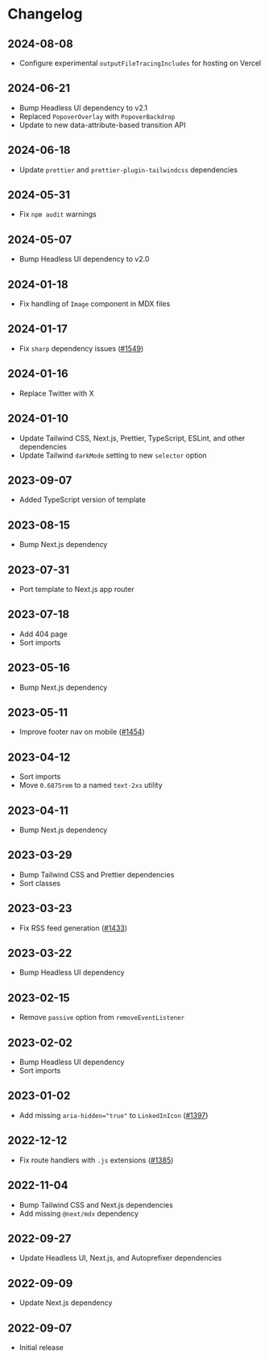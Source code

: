 # Changelog

## 2024-08-08

- Configure experimental `outputFileTracingIncludes` for hosting on Vercel

## 2024-06-21

- Bump Headless UI dependency to v2.1
- Replaced `PopoverOverlay` with `PopoverBackdrop`
- Update to new data-attribute-based transition API

## 2024-06-18

- Update `prettier` and `prettier-plugin-tailwindcss` dependencies

## 2024-05-31

- Fix `npm audit` warnings

## 2024-05-07

- Bump Headless UI dependency to v2.0

## 2024-01-18

- Fix handling of `Image` component in MDX files

## 2024-01-17

- Fix `sharp` dependency issues ([#1549](https://github.com/tailwindlabs/tailwindui-issues/issues/1549))

## 2024-01-16

- Replace Twitter with X

## 2024-01-10

- Update Tailwind CSS, Next.js, Prettier, TypeScript, ESLint, and other dependencies
- Update Tailwind `darkMode` setting to new `selector` option

## 2023-09-07

- Added TypeScript version of template

## 2023-08-15

- Bump Next.js dependency

## 2023-07-31

- Port template to Next.js app router

## 2023-07-18

- Add 404 page
- Sort imports

## 2023-05-16

- Bump Next.js dependency

## 2023-05-11

- Improve footer nav on mobile ([#1454](https://github.com/tailwindlabs/tailwindui-issues/issues/1454))

## 2023-04-12

- Sort imports
- Move `0.6875rem` to a named `text-2xs` utility

## 2023-04-11

- Bump Next.js dependency

## 2023-03-29

- Bump Tailwind CSS and Prettier dependencies
- Sort classes

## 2023-03-23

- Fix RSS feed generation ([#1433](https://github.com/tailwindlabs/tailwindui-issues/issues/1433))

## 2023-03-22

- Bump Headless UI dependency

## 2023-02-15

- Remove `passive` option from `removeEventListener`

## 2023-02-02

- Bump Headless UI dependency
- Sort imports

## 2023-01-02

- Add missing `aria-hidden="true"` to `LinkedInIcon` ([#1397](https://github.com/tailwindlabs/tailwindui-issues/issues/1397))

## 2022-12-12

- Fix route handlers with `.js` extensions ([#1385](https://github.com/tailwindlabs/tailwindui-issues/issues/1385))

## 2022-11-04

- Bump Tailwind CSS and Next.js dependencies
- Add missing `@next/mdx` dependency

## 2022-09-27

- Update Headless UI, Next.js, and Autoprefixer dependencies

## 2022-09-09

- Update Next.js dependency

## 2022-09-07

- Initial release
